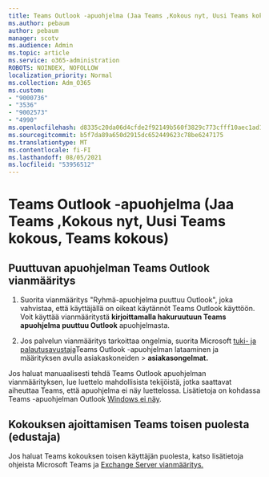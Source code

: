 ```yaml
---
title: Teams Outlook -apuohjelma (Jaa Teams ,Kokous nyt, Uusi Teams kokous, Teams kokous)
ms.author: pebaum
author: pebaum
manager: scotv
ms.audience: Admin
ms.topic: article
ms.service: o365-administration
ROBOTS: NOINDEX, NOFOLLOW
localization_priority: Normal
ms.collection: Adm_O365
ms.custom:
- "9000736"
- "3536"
- "9002573"
- "4990"
ms.openlocfilehash: d8335c20da06d4cfde2f92149b560f3829c773cfff10aec1ad160b95049f7139
ms.sourcegitcommit: b5f7da89a650d2915dc652449623c78be6247175
ms.translationtype: MT
ms.contentlocale: fi-FI
ms.lasthandoff: 08/05/2021
ms.locfileid: "53956512"
---
```

# <a name="teams-outlook-add-in-share-to-teams--meet-now-new-teams-meeting-join-teams-meeting"></a>Teams Outlook -apuohjelma (Jaa Teams ,Kokous nyt, Uusi Teams kokous, Teams kokous)

## <a name="to-troubleshoot-a-missing-teams-outlook-add-in"></a>Puuttuvan apuohjelman Teams Outlook vianmääritys

1. Suorita vianmääritys "Ryhmä-apuohjelma puuttuu Outlook", joka vahvistaa, että käyttäjällä on oikeat käytännöt Teams Outlook käyttöön. Voit käyttää vianmääritystä **kirjoittamalla hakuruutuun Teams apuohjelma puuttuu Outlook** apuohjelmasta.

1. Jos palvelun vianmääritys tarkoittaa ongelmia, suorita Microsoft [tuki- ja palautusavustaja](https://aka.ms/SaRA-TeamsAddInScenario)Teams Outlook -apuohjelman lataaminen ja määrityksen avulla asiakaskoneiden  >  **asiakasongelmat.**

Jos haluat manuaalisesti tehdä Teams Outlook apuohjelman vianmäärityksen, lue luettelo mahdollisista tekijöistä, jotka saattavat aiheuttaa Teams, että apuohjelma ei näy luettelossa. Lisätietoja on kohdassa Teams -apuohjelman Outlook [Windows ei näy](/microsoftteams/teams-add-in-for-outlook#teams-meeting-add-in-in-outlook-for-windows-does-not-show).

## <a name="to-troubleshoot-scheduling-a-teams-meeting-on-behalf-of-someone-else-delegate"></a>Kokouksen ajoittamisen Teams toisen puolesta (edustaja)

Jos haluat Teams kokouksen toisen käyttäjän puolesta, katso lisätietoja ohjeista Microsoft Teams ja [Exchange Server vianmääritys.](/microsoftteams/troubleshoot/known-issues/teams-exchange-interaction-issue)
